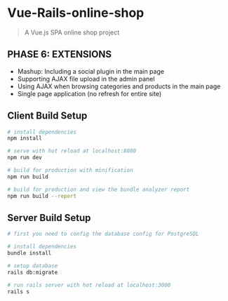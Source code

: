 # Vue-Rails-online-shop

> A Vue.js SPA online shop project

## PHASE 6: EXTENSIONS 
- Mashup: Including a social plugin in the main page
- Supporting AJAX file upload in the admin panel 
- Using AJAX when browsing categories and products in the main page
- Single page application (no refresh for entire site)


## Client Build Setup

``` bash
# install dependencies
npm install

# serve with hot reload at localhost:8080
npm run dev

# build for production with minification
npm run build

# build for production and view the bundle analyzer report
npm run build --report
```

## Server Build Setup

``` bash
# first you need to config the database config for PostgreSQL

# install dependencies
bundle install

# setup database
rails db:migrate

# run rails server with hot reload at localhost:3000
rails s

```
